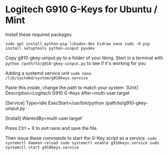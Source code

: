 # Logitech G910 G-Keys for Ubuntu / Mint

Install these required packages

`sudo apt install python-pip libudev-dev hidraw nano
sudo -H pip install setuptools python-uinput pyudev`

Copy g910-gkey-uinput.py to a folder of your liking.
Start in a terminal with `python /path/to/g910-gkey-uinput.py` to see if it's working for you

Adding a systemd service unit
`sudo nano /lib/systemd/system/g910keys.service`

Paste this inside, change the path to match your system 
`[Unit]
Description=Logitech G910 G-Keys
After=multi-user.target

[Service]
Type=idle
ExecStart=/usr/bin/python /path/to/g910-gkey-uinput.py

[Install]
WantedBy=multi-user.target`

Press Ctrl + X to exit nano and save the file.

Then issue these commands to start the G-Key script as a service.
`sudo systemctl daemon-reload
sudo systemctl enable g910keys.service
sudo systemctl start g910keys.service`
